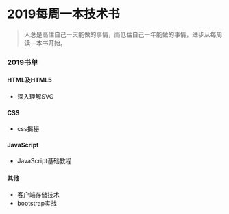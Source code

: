 # 2019每周一本技术书

> 人总是高估自己一天能做的事情，而低估自己一年能做的事情，进步从每周读一本书开始。

### 2019书单

#### HTML及HTML5
+ 深入理解SVG 

#### CSS
+ css揭秘

#### JavaScript
+ JavaScript基础教程

#### 其他
+ 客户端存储技术
+ bootstrap实战
